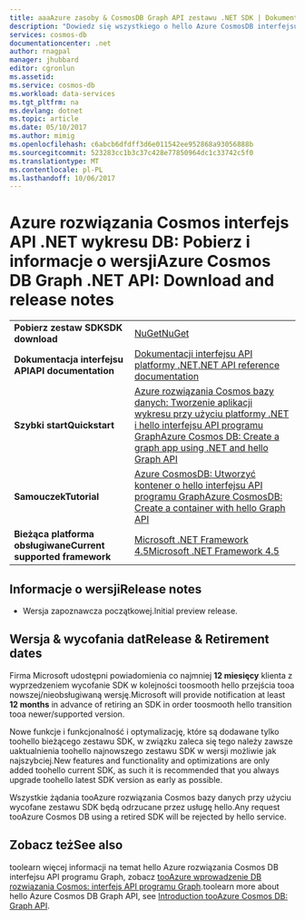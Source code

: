 ```yaml
---
title: aaaAzure zasoby & CosmosDB Graph API zestawu .NET SDK | Dokumentacja firmy Microsoft
description: "Dowiedz się wszystkiego o hello Azure CosmosDB interfejsu API programu Graph w tym daty wydania, daty wycofania i zmiany wprowadzone od każdej wersji."
services: cosmos-db
documentationcenter: .net
author: rnagpal
manager: jhubbard
editor: cgronlun
ms.assetid: 
ms.service: cosmos-db
ms.workload: data-services
ms.tgt_pltfrm: na
ms.devlang: dotnet
ms.topic: article
ms.date: 05/10/2017
ms.author: mimig
ms.openlocfilehash: c6abcb6dfdff3d6e011542ee952868a93056888b
ms.sourcegitcommit: 523283cc1b3c37c428e77850964dc1c33742c5f0
ms.translationtype: MT
ms.contentlocale: pl-PL
ms.lasthandoff: 10/06/2017
---
```

# <a name="azure-cosmos-db-graph-net-api-download-and-release-notes"></a><span data-ttu-id="2bae1-103">Azure rozwiązania Cosmos interfejs API .NET wykresu DB: Pobierz i informacje o wersji</span><span class="sxs-lookup"><span data-stu-id="2bae1-103">Azure Cosmos DB Graph .NET API: Download and release notes</span></span>

|   |   |
|---|---|
|<span data-ttu-id="2bae1-104">**Pobierz zestaw SDK**</span><span class="sxs-lookup"><span data-stu-id="2bae1-104">**SDK download**</span></span>|[<span data-ttu-id="2bae1-105">NuGet</span><span class="sxs-lookup"><span data-stu-id="2bae1-105">NuGet</span></span>](https://aka.ms/acdbgraphnuget)|
|<span data-ttu-id="2bae1-106">**Dokumentacja interfejsu API**</span><span class="sxs-lookup"><span data-stu-id="2bae1-106">**API documentation**</span></span>|[<span data-ttu-id="2bae1-107">Dokumentacji interfejsu API platformy .NET</span><span class="sxs-lookup"><span data-stu-id="2bae1-107">.NET API reference documentation</span></span>](https://aka.ms/acdbgraphapiref)|
|<span data-ttu-id="2bae1-108">**Szybki start**</span><span class="sxs-lookup"><span data-stu-id="2bae1-108">**Quickstart**</span></span>|[<span data-ttu-id="2bae1-109">Azure rozwiązania Cosmos bazy danych: Tworzenie aplikacji wykresu przy użyciu platformy .NET i hello interfejsu API programu Graph</span><span class="sxs-lookup"><span data-stu-id="2bae1-109">Azure Cosmos DB: Create a graph app using .NET and hello Graph API</span></span>](create-graph-dotnet.md)|
|<span data-ttu-id="2bae1-110">**Samouczek**</span><span class="sxs-lookup"><span data-stu-id="2bae1-110">**Tutorial**</span></span>|[<span data-ttu-id="2bae1-111">Azure CosmosDB: Utworzyć kontener o hello interfejsu API programu Graph</span><span class="sxs-lookup"><span data-stu-id="2bae1-111">Azure CosmosDB: Create a container with hello Graph API</span></span>](tutorial-develop-graph-dotnet.md)|
|<span data-ttu-id="2bae1-112">**Bieżąca platforma obsługiwane**</span><span class="sxs-lookup"><span data-stu-id="2bae1-112">**Current supported framework**</span></span>|[<span data-ttu-id="2bae1-113">Microsoft .NET Framework 4.5</span><span class="sxs-lookup"><span data-stu-id="2bae1-113">Microsoft .NET Framework 4.5</span></span>](https://www.microsoft.com/download/details.aspx?id=30653)|

## <a name="release-notes"></a><span data-ttu-id="2bae1-114">Informacje o wersji</span><span class="sxs-lookup"><span data-stu-id="2bae1-114">Release notes</span></span>

* <span data-ttu-id="2bae1-115">Wersja zapoznawcza początkowej.</span><span class="sxs-lookup"><span data-stu-id="2bae1-115">Initial preview release.</span></span>

## <a name="release--retirement-dates"></a><span data-ttu-id="2bae1-116">Wersja & wycofania dat</span><span class="sxs-lookup"><span data-stu-id="2bae1-116">Release & Retirement dates</span></span>
<span data-ttu-id="2bae1-117">Firma Microsoft udostępni powiadomienia co najmniej **12 miesięcy** klienta z wyprzedzeniem wycofanie SDK w kolejności toosmooth hello przejścia tooa nowszej/nieobsługiwaną wersję.</span><span class="sxs-lookup"><span data-stu-id="2bae1-117">Microsoft will provide notification at least **12 months** in advance of retiring an SDK in order toosmooth hello transition tooa newer/supported version.</span></span>

<span data-ttu-id="2bae1-118">Nowe funkcje i funkcjonalność i optymalizację, które są dodawane tylko toohello bieżącego zestawu SDK, w związku zaleca się tego należy zawsze uaktualnienia toohello najnowszego zestawu SDK w wersji możliwie jak najszybciej.</span><span class="sxs-lookup"><span data-stu-id="2bae1-118">New features and functionality and optimizations are only added toohello current SDK, as such it is recommended that you always upgrade toohello latest SDK version as early as possible.</span></span> 

<span data-ttu-id="2bae1-119">Wszystkie żądania tooAzure rozwiązania Cosmos bazy danych przy użyciu wycofane zestawu SDK będą odrzucane przez usługę hello.</span><span class="sxs-lookup"><span data-stu-id="2bae1-119">Any request tooAzure Cosmos DB using a retired SDK will be rejected by hello service.</span></span>

## <a name="see-also"></a><span data-ttu-id="2bae1-120">Zobacz też</span><span class="sxs-lookup"><span data-stu-id="2bae1-120">See also</span></span>
<span data-ttu-id="2bae1-121">toolearn więcej informacji na temat hello Azure rozwiązania Cosmos DB interfejsu API programu Graph, zobacz [tooAzure wprowadzenie DB rozwiązania Cosmos: interfejs API programu Graph](graph-introduction.md).</span><span class="sxs-lookup"><span data-stu-id="2bae1-121">toolearn more about hello Azure Cosmos DB Graph API, see [Introduction tooAzure Cosmos DB: Graph API](graph-introduction.md).</span></span> 
